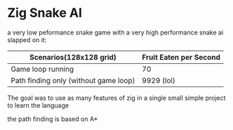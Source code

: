 # Zig Snake AI

a very low peformance snake game with a very high performance snake ai slapped on it:<br>

|Scenarios(128x128 grid)|Fruit Eaten per Second|
|-|-|
| Game loop running|70|
| Path finding only (without game loop)|9929 (lol)|

The goal was to use as many features of zig in a single small simple project to learn the language

the path finding is based on A*
